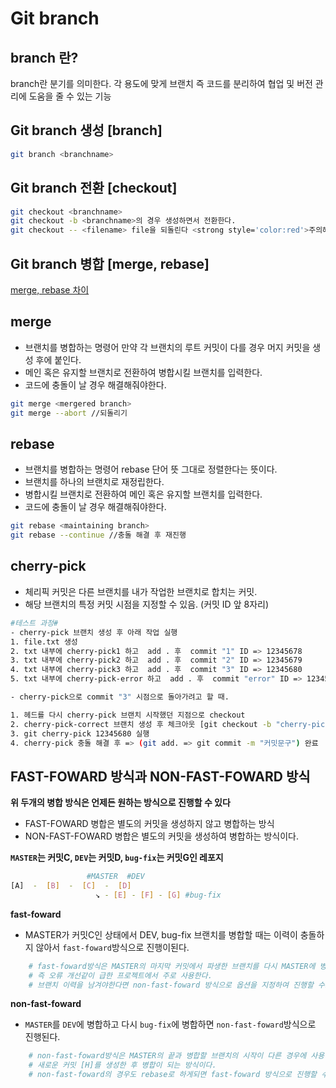 # Git branch

## branch 란?

branch란 분기를 의미한다.
각 용도에 맞게 브랜치 즉 코드를 분리하여 협업 및 버전 관리에 도움을 줄 수 있는 기능

## Git branch 생성 [branch]

```bash
git branch <branchname>
```

## Git branch 전환 [checkout]

```bash
git checkout <branchname>
git checkout -b <branchname>의 경우 생성하면서 전환한다.
git checkout -- <filename> file을 되돌린다 <strong style='color:red'>주의해서 사용<strong>
```

## Git branch 병합 [merge, rebase]

[merge, rebase 차이](https://brunch.co.kr/@anonymdevoo/7)

## merge

- 브랜치를 병합하는 명령어 만약 각 브랜치의 루트 커밋이 다를 경우 머지 커밋을 생성 후에 붙인다.
- 메인 혹은 유지할 브랜치로 전환하여 병합시킬 브랜치를 입력한다.
- 코드에 충돌이 날 경우 해결해줘야한다.

```bash
git merge <mergered branch>
git merge --abort //되돌리기
```

## rebase

- 브랜치를 병합하는 명령어 rebase 단어 뜻 그대로 정렬한다는 뜻이다.
- 브랜치를 하나의 브랜치로 재정립한다.
- 병합시킬 브랜치로 전환하여 메인 혹은 유지할 브랜치를 입력한다.
- 코드에 충돌이 날 경우 해결해줘야한다.

```bash
git rebase <maintaining branch>
git rebase --continue //충돌 해결 후 재진행
```

## cherry-pick

- 체리픽 커밋은 다른 브랜치를 내가 작업한 브랜치로 합치는 커밋.
- 해당 브랜치의 특정 커밋 시점을 지정할 수 있음. (커밋 ID 앞 8자리)

```bash
#테스트 과정#
- cherry-pick 브랜치 생성 후 아래 작업 실행
1. file.txt 생성
2. txt 내부에 cherry-pick1 하고  add . 후  commit "1" ID => 12345678
3. txt 내부에 cherry-pick2 하고  add . 후  commit "2" ID => 12345679
4. txt 내부에 cherry-pick3 하고  add . 후  commit "3" ID => 12345680
5. txt 내부에 cherry-pick-error 하고  add . 후  commit "error" ID => 12345681

- cherry-pick으로 commit "3" 시점으로 돌아가려고 할 때.

1. 헤드를 다시 cherry-pick 브랜치 시작했던 지점으로 checkout
2. cherry-pick-correct 브랜치 생성 후 체크아웃 [git checkout -b "cherry-pick-correct"]
3. git cherry-pick 12345680 실행
4. cherry-pick 충돌 해결 후 => (git add. => git commit -m "커밋문구") 완료
```

## FAST-FOWARD 방식과 NON-FAST-FOWARD 방식
**위 두개의 병합 방식은 언제든 원하는 방식으로 진행할 수 있다**
- FAST-FOWARD 병합은 별도의 커밋을 생성하지 않고 병합하는 방식
- NON-FAST-FOWARD 병합은 별도의 커밋을 생성하여 병합하는 방식이다.


**`MASTER`는 커밋C, `DEV`는 커밋D, `bug-fix`는 커밋G인 레포지**
```bash
                 #MASTER  #DEV
[A]  -  [B]  -  [C]  -  [D] 
                   ↘ - [E] - [F] - [G] #bug-fix
```
**fast-foward**
- MASTER가 커밋C인 상태에서 DEV, bug-fix 브랜치를 병합할 때는 이력이 충돌하지 않아서 `fast-foward`방식으로 진행이된다.
```bash
    # fast-foward방식은 MASTER의 마지막 커밋에서 파생한 브랜치를 다시 MASTER에 병합하는 경우가 많음
    # 즉 오류 개선같이 급한 프로젝트에서 주로 사용한다.
    # 브랜치 이력을 남겨야한다면 non-fast-foward 방식으로 옵션을 지정하여 진행할 수도있다.
```

**non-fast-foward**
- `MASTER`를 `DEV`에 병합하고 다시 `bug-fix`에 병합하면 `non-fast-foward`방식으로 진행된다.
```bash
    # non-fast-foward방식은 MASTER의 끝과 병합할 브랜치의 시작이 다른 경우에 사용될 수 있다.
    # 새로운 커밋 [H]를 생성한 후 병합이 되는 방식이다.
    # non-fast-foward의 경우도 rebase로 하게되면 fast-foward 방식으로 진행할 수 있다.
```